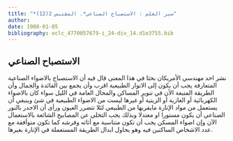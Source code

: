 ```yaml
---
title: "*سير العلم : الاستصباح الصناعي*. المقتبس 2(12)"
author: 
date: 1908-01-05
bibliography: oclc_4770057679-i_24-div_14.d1e3755.bib
---
```




##  الاستصباح الصناعي 


 نشر  احد  مهندسي الأمريكان بحثا في هذا المعنى قال فيه أن الاستصباح بالاضواء الصناعية المتعارفة يجب أن يكون إلى الانوار الطبيعية اقرب وأن يجمع بين الفائدة والجمال وأن الطريقة المتبعة الأن في تنوير المساكن والمحال العامة في الليل سواء كان بالاضواء الكهربائية أو الغازية أو الزيتية أو غيرها ليست من الاضواء الطبيعية في شئ وينبغي أن يستعمل من مواد الإنارة مايقربها من الطبيعي لئلا تتضرر العيون ورأى أن الاجدر بالنور الصناعي أن يكون مستورا او معتدلا وبذلك يجب التخلي عن المصابيح الشائعة بالاستعمال الآن وإن اضواء المسكن يجب أن تكون متناسبة مع أثاثه وفرشه كما تكون متوأفقة مع عدد الاشخاص الساكنين فيه وهو يحاول ابدال الطريقة المستعملة في الإنارة بغيرها. 
